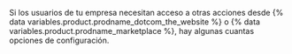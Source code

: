 Si los usuarios de tu empresa necesitan acceso a otras acciones desde {% data variables.product.prodname_dotcom_the_website %} o {% data variables.product.prodname_marketplace %}, hay algunas cuantas opciones de configuración.
